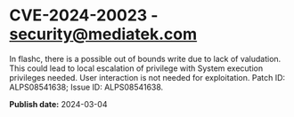# CVE-2024-20023 - security@mediatek.com

In flashc, there is a possible out of bounds write due to lack of valudation. This could lead to local escalation of privilege with System execution privileges needed. User interaction is not needed for exploitation. Patch ID: ALPS08541638; Issue ID: ALPS08541638.

**Publish date:** 2024-03-04

